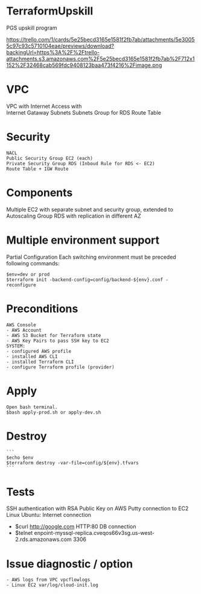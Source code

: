 # TerraformUpskill
PGS upskill program

https://trello.com/1/cards/5e25becd3165e1581f2fb7ab/attachments/5e30055c97c93c5710104eae/previews/download?backingUrl=https%3A%2F%2Ftrello-attachments.s3.amazonaws.com%2F5e25becd3165e1581f2fb7ab%2F712x1152%2F32468cab569fdc9408123baa473f4216%2Fimage.png



# VPC 
VPC with Internet Access with  
  Internet Gataway
  Subnets
  Subnets Group for RDS
  Route Table
  
# Security  
	NACL
	Public Security Group EC2 (each)
	Private Security Group RDS (Inboud Rule for RDS <- EC2)
	Route Table + IGW Route
	
# Components
  Multiple EC2 with separate subnet and security group, extended to Autoscaling Group
  RDS with replication in different AZ

# Multiple environment support
  Partial Configuration
  Each switching environment must be preceded following commands:
  ```
  $env=dev or prod
  $terraform init -backend-config=config/backend-${env}.conf -reconfigure
  ```
# Preconditions
	AWS Console
	- AWS Account
	- AWS S3 Bucket for Terraform state
	- AWS Key Pairs to pass SSH key to EC2 
	SYSTEM: 
	- configured AWS profile
	- installed AWS CLI
	- installed Terraform CLI
	- configure Terraform profile (provider)
	
# Apply
	Open bash terminal.
	$bash apply-prod.sh or apply-dev.sh
	
# Destroy	
	```
	$echo $env
	$terraform destroy -var-file=config/${env}.tfvars
	```	
# Tests
  SSH authentication with RSA Public Key on AWS
  Putty connection to EC2 Linux Ubuntu:
    Internet connection
 - $curl http://google.com HTTP:80
   DB connection
 - $telnet enpoint-myssql-replica.cveqos66v3sg.us-west-2.rds.amazonaws.com 3306
  
# Issue diagnostic / option    
    - AWS logs from VPC vpcflowlogs
    - Linux EC2 var/log/cloud-init.log
